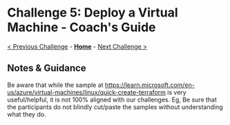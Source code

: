 # Challenge 5: Deploy a Virtual Machine - Coach's Guide

[< Previous Challenge](./Solution-04.md) - **[Home](./README.md)** - [Next Challenge >](./Solution-06.md)

## Notes & Guidance

Be aware that while the sample at https://learn.microsoft.com/en-us/azure/virtual-machines/linux/quick-create-terraform is very useful/helpful, it is not 100% aligned with our challenges.  Eg, Be sure that the participants do not blindly cut/paste the samples without understanding what they do.
